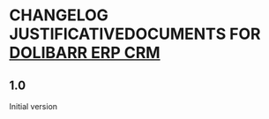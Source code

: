 # CHANGELOG JUSTIFICATIVEDOCUMENTS FOR <a href="https://www.dolibarr.org">DOLIBARR ERP CRM</a>

## 1.0
Initial version

